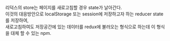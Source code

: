 

리덕스의 store는 페이지를 새로고침할 경우 state가 날아간다. <br/>
이것의 대응방안으로 localStorage 또는 session에 저장하고자 하는 reducer state를 저장하여, <br/>
새로고침하여도 저장공간에 있는 데이터를 redux에 불러오는 형식으로 하는데 이 형식을 대체 할 수 있는 npm. <br/><br/>
